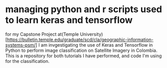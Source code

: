 # managing python and r scripts used to learn keras and tensorflow
for my Capstone Project at(Temple University)[https://bulletin.temple.edu/graduate/scd/cla/geographic-information-systems-psm/]
I am invgestigating the use of Keras and Tensorflow in Python to perform image
classification on Satellite Imagery in Colombia. This is a repository for both
tutorials I have performed, and code I'm using for the classification.